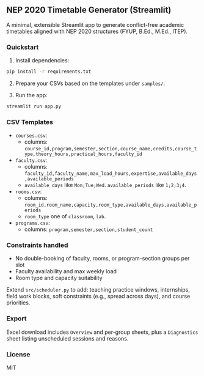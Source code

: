 ## NEP 2020 Timetable Generator (Streamlit)

A minimal, extensible Streamlit app to generate conflict-free academic timetables aligned with NEP 2020 structures (FYUP, B.Ed., M.Ed., ITEP).

### Quickstart

1. Install dependencies:

```bash
pip install -r requirements.txt
```

2. Prepare your CSVs based on the templates under `samples/`.

3. Run the app:

```bash
streamlit run app.py
```

### CSV Templates

- `courses.csv`:
  - columns: `course_id,program,semester,section,course_name,credits,course_type,theory_hours,practical_hours,faculty_id`
- `faculty.csv`:
  - columns: `faculty_id,faculty_name,max_load_hours,expertise,available_days,available_periods`
  - `available_days` like `Mon;Tue;Wed`. `available_periods` like `1;2;3;4`.
- `rooms.csv`:
  - columns: `room_id,room_name,capacity,room_type,available_days,available_periods`
  - `room_type` one of `classroom`, `lab`.
- `programs.csv`:
  - columns: `program,semester,section,student_count`

### Constraints handled

- No double-booking of faculty, rooms, or program-section groups per slot
- Faculty availability and max weekly load
- Room type and capacity suitability

Extend `src/scheduler.py` to add: teaching practice windows, internships, field work blocks, soft constraints (e.g., spread across days), and course priorities.

### Export

Excel download includes `Overview` and per-group sheets, plus a `Diagnostics` sheet listing unscheduled sessions and reasons.

### License

MIT
